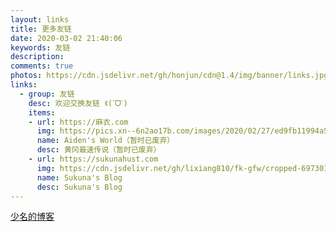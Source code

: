 ```yaml
---
layout: links
title: 更多友链
date: 2020-03-02 21:40:06
keywords: 友链
description: 
comments: true
photos: https://cdn.jsdelivr.net/gh/honjun/cdn@1.4/img/banner/links.jpg
links:
  - group: 友链
    desc: 欢迎交换友链 ꉂ(ˊᗜˋ)
    items:
    - url: https://麻衣.com
      img: https://pics.xn--6n2ao17b.com/images/2020/02/27/ed9fb11994a5937a3c24e1d7584f68e9.png
      name: Aiden's World（暂时已废弃）
      desc: 黄冈最速传说（暂时已废弃）
    - url: https://sukunahust.com
      img: https://cdn.jsdelivr.net/gh/lixiang810/fk-gfw/cropped-697301d8a960cba8.jpg
      name: Sukuna's Blog
      desc: Sukuna's Blog
---
```


[少名的博客](http://sukunahust.com)
